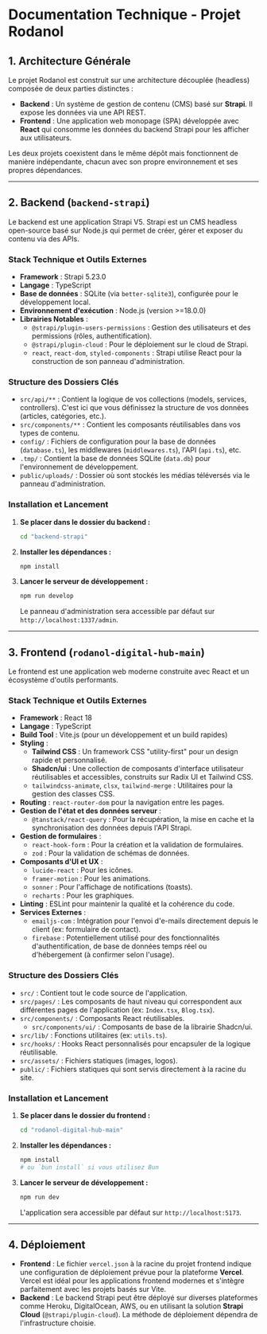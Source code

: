 # Documentation Technique - Projet Rodanol

## 1. Architecture Générale

Le projet Rodanol est construit sur une architecture découplée (headless) composée de deux parties distinctes :

-   **Backend** : Un système de gestion de contenu (CMS) basé sur **Strapi**. Il expose les données via une API REST.
-   **Frontend** : Une application web monopage (SPA) développée avec **React** qui consomme les données du backend Strapi pour les afficher aux utilisateurs.

Les deux projets coexistent dans le même dépôt mais fonctionnent de manière indépendante, chacun avec son propre environnement et ses propres dépendances.

---

## 2. Backend (`backend-strapi`)

Le backend est une application Strapi V5. Strapi est un CMS headless open-source basé sur Node.js qui permet de créer, gérer et exposer du contenu via des APIs.

### Stack Technique et Outils Externes

-   **Framework** : Strapi 5.23.0
-   **Langage** : TypeScript
-   **Base de données** : SQLite (via `better-sqlite3`), configurée pour le développement local.
-   **Environnement d'exécution** : Node.js (version >=18.0.0)
-   **Librairies Notables** :
    -   `@strapi/plugin-users-permissions` : Gestion des utilisateurs et des permissions (rôles, authentification).
    -   `@strapi/plugin-cloud` : Pour le déploiement sur le cloud de Strapi.
    -   `react`, `react-dom`, `styled-components` : Strapi utilise React pour la construction de son panneau d'administration.

### Structure des Dossiers Clés

-   `src/api/**` : Contient la logique de vos collections (models, services, controllers). C'est ici que vous définissez la structure de vos données (articles, catégories, etc.).
-   `src/components/**` : Contient les composants réutilisables dans vos types de contenu.
-   `config/` : Fichiers de configuration pour la base de données (`database.ts`), les middlewares (`middlewares.ts`), l'API (`api.ts`), etc.
-   `.tmp/` : Contient la base de données SQLite (`data.db`) pour l'environnement de développement.
-   `public/uploads/` : Dossier où sont stockés les médias téléversés via le panneau d'administration.

### Installation et Lancement

1.  **Se placer dans le dossier du backend :**
    ```bash
    cd "backend-strapi"
    ```
2.  **Installer les dépendances :**
    ```bash
    npm install
    ```
3.  **Lancer le serveur de développement :**
    ```bash
    npm run develop
    ```
    Le panneau d'administration sera accessible par défaut sur `http://localhost:1337/admin`.

---

## 3. Frontend (`rodanol-digital-hub-main`)

Le frontend est une application web moderne construite avec React et un écosystème d'outils performants.

### Stack Technique et Outils Externes

-   **Framework** : React 18
-   **Langage** : TypeScript
-   **Build Tool** : Vite.js (pour un développement et un build rapides)
-   **Styling** :
    -   **Tailwind CSS** : Un framework CSS "utility-first" pour un design rapide et personnalisé.
    -   **Shadcn/ui** : Une collection de composants d'interface utilisateur réutilisables et accessibles, construits sur Radix UI et Tailwind CSS.
    -   `tailwindcss-animate`, `clsx`, `tailwind-merge` : Utilitaires pour la gestion des classes CSS.
-   **Routing** : `react-router-dom` pour la navigation entre les pages.
-   **Gestion de l'état et des données serveur** :
    -   `@tanstack/react-query` : Pour la récupération, la mise en cache et la synchronisation des données depuis l'API Strapi.
-   **Gestion de formulaires** :
    -   `react-hook-form` : Pour la création et la validation de formulaires.
    -   `zod` : Pour la validation de schémas de données.
-   **Composants d'UI et UX** :
    -   `lucide-react` : Pour les icônes.
    -   `framer-motion` : Pour les animations.
    -   `sonner` : Pour l'affichage de notifications (toasts).
    -   `recharts` : Pour les graphiques.
-   **Linting** : ESLint pour maintenir la qualité et la cohérence du code.
-   **Services Externes** :
    -   `emailjs-com` : Intégration pour l'envoi d'e-mails directement depuis le client (ex: formulaire de contact).
    -   `firebase` : Potentiellement utilisé pour des fonctionnalités d'authentification, de base de données temps réel ou d'hébergement (à confirmer selon l'usage).

### Structure des Dossiers Clés

-   `src/` : Contient tout le code source de l'application.
-   `src/pages/` : Les composants de haut niveau qui correspondent aux différentes pages de l'application (ex: `Index.tsx`, `Blog.tsx`).
-   `src/components/` : Composants React réutilisables.
    -   `src/components/ui/` : Composants de base de la librairie Shadcn/ui.
-   `src/lib/` : Fonctions utilitaires (ex: `utils.ts`).
-   `src/hooks/` : Hooks React personnalisés pour encapsuler de la logique réutilisable.
-   `src/assets/` : Fichiers statiques (images, logos).
-   `public/` : Fichiers statiques qui sont servis directement à la racine du site.

### Installation et Lancement

1.  **Se placer dans le dossier du frontend :**
    ```bash
    cd "rodanol-digital-hub-main"
    ```
2.  **Installer les dépendances :**
    ```bash
    npm install
    # ou `bun install` si vous utilisez Bun
    ```
3.  **Lancer le serveur de développement :**
    ```bash
    npm run dev
    ```
    L'application sera accessible par défaut sur `http://localhost:5173`.

---

## 4. Déploiement

-   **Frontend** : Le fichier `vercel.json` à la racine du projet frontend indique une configuration de déploiement prévue pour la plateforme **Vercel**. Vercel est idéal pour les applications frontend modernes et s'intègre parfaitement avec les projets basés sur Vite.
-   **Backend** : Le backend Strapi peut être déployé sur diverses plateformes comme Heroku, DigitalOcean, AWS, ou en utilisant la solution **Strapi Cloud** (`@strapi/plugin-cloud`). La méthode de déploiement dépendra de l'infrastructure choisie.
